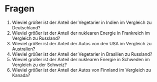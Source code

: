 # Fragen

1. Wieviel größer ist der Anteil der Vegetarier in Indien im Vergleich zu Deutschland?
2. Wieviel größer ist der Anteil der nuklearen Energie in Frankreich im Vergleich zu Russland?
3. Wieviel größer ist der Anteil der Autos von den USA im Vergleich zu Australien?
4. Wieviel größer ist der Anteil der Vegetarier in Brasilien zu Russland?
5. Wieviel großer ist der Anteil der nuklearen Energie in Schweden im Vergleich zu der Schweiz?
6. Wieviel größer ist der Anteil der Autos von Finnland im Vergleich zu Kanada?
